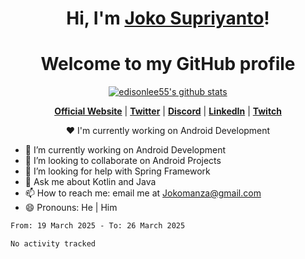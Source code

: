 <h1 align="center">Hi, I'm <a href="https://www.google.com">Joko Supriyanto</a>!</h1>
<h1 align="center">Welcome to my GitHub profile</h1>

<p align="center">
  <a href="https://github.com/jokomanza"><img src="https://github-readme-stats.vercel.app/api?username=jokomanza&hide_border=true&show_icons=true" alt="edisonlee55's github stats"></a>
</p>

<p align="center">
  <strong><a href="https://www.google.com">Official Website</a></strong> |
  <strong><a href="https://twitter.com/jokomanza">Twitter</a></strong> |
  <strong><a href="https://discord.gg/nYXzaUS">Discord</a></strong> |
  <strong><a href="https://www.linkedin.com/in/joko-supriyanto-37597915a">LinkedIn</a></strong> |
  <strong><a href="https://www.twitch.tv/jokomanza">Twitch</a></strong>
</p>

<p align="center">❤ I'm currently working on Android Development</p>

- 🔭 I’m currently working on Android Development
- 👯 I’m looking to collaborate on Android Projects
- 🤔 I’m looking for help with Spring Framework
- 💬 Ask me about Kotlin and Java
- 📫 How to reach me: email me at Jokomanza@gmail.com
- 😄 Pronouns: He | Him

<!--START_SECTION:waka-->

```txt
From: 19 March 2025 - To: 26 March 2025

No activity tracked
```

<!--END_SECTION:waka-->

